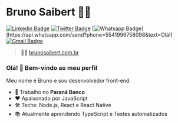 # Bruno Saibert :man_technologist:

[![Linkedin Badge](https://img.shields.io/badge/-LinkedIn-blue?style=for-the-badge&logo=Linkedin&logoColor=white&link=https://www.linkedin.com/in/brunohenriquesaibert/)](https://www.linkedin.com/in/brunohenriquesaibert/)
[![Twitter Badge](https://img.shields.io/badge/-Twitter-1ca0f1?style=for-the-badge&labelColor=1ca0f1&logo=twitter&logoColor=white&link=https://twitter.com/bh_saibert)](https://twitter.com/bh_saibert)
[![Whatsapp Badge](https://img.shields.io/badge/-Whatsapp-4CA143?style=for-the-badge&labelColor=4CA143&logo=whatsapp&logoColor=white&link=https://api.whatsapp.com/send?phone=5541996758098&text=Olá!)](https://api.whatsapp.com/send?phone=5541996758098&text=Olá!)
[![Gmail Badge](https://img.shields.io/badge/-Gmail-c14438?style=for-the-badge&logo=Gmail&logoColor=white&link=mailto:brunosaibert@gmail.com)](mailto:brunosaibert@gmail.com)

> 👨‍🚀 [brunosaibert.com.br](https://brunosaibert.com.br/)

### Olá! 👋 Bem-vindo ao meu perfil

Meu nome é Bruno e sou desenvolvedor front-end.

- 🚀 Trabalho no **Paraná Banco**
- ❤ Apaixonado por JavaScript
- 🛠 Techs: Node.js, React e React Native
- 📚 Atualmente aprendendo TypeScript e Testes automatizados
